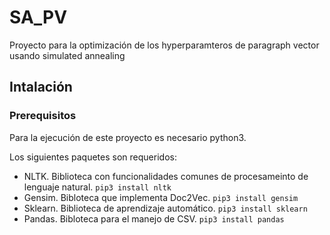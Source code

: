 # SA_PV
Proyecto para la optimización de los hyperparamteros de paragraph vector usando simulated annealing

## Intalación
### Prerequisitos
Para la ejecución de este proyecto es necesario python3.

Los siguientes paquetes son requeridos:
* NLTK. Biblioteca con funcionalidades comunes de procesameinto de lenguaje natural. `pip3 install nltk`
* Gensim. Bibloteca que implementa Doc2Vec. `pip3 install gensim`
* Sklearn. Biblioteca de aprendizaje automático. `pip3 install sklearn`
* Pandas. Bibloteca para el manejo de CSV. `pip3 install pandas`
